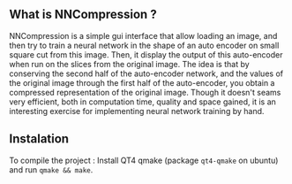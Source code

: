 What is NNCompression ?
-----------------------
NNCompression is a simple gui interface that allow loading an image, and then try to train a neural network
in the shape of an auto encoder on small square cut from this image.
Then, it display the output of this auto-encoder when run on the slices from the original image.
The idea is that by conserving the second half of the auto-encoder network, and the values of the original image through the first
half of the auto-encoder, you obtain a compressed representation of the original image. Though it doesn't seams very efficient, 
both in computation time, quality and space gained, it is an interesting exercise for implementing neural network training by hand.

Instalation
-----------

To compile the project : Install QT4 qmake (package `qt4-qmake` on ubuntu)
and run `qmake && make`.
